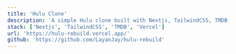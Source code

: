 ```yaml
---
title: 'Hulu Clone'
description: 'A simple Hulu clone built with Nextjs, TailwindCSS, TMDB(API) and hosted at Vercel'
stack: ['Nextjs', 'TailwindCSS', 'TMDB', 'Vercel']
url: 'https://hulu-rebuild.vercel.app/'
github: 'https://github.com/LayanJay/hulu-rebuild'
---
```

